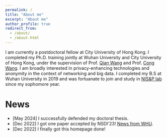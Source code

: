 ```yaml
---
permalink: /
title: "About me"
excerpt: "About me"
author_profile: true
redirect_from: 
  - /about/
  - /about.html
---
```

I am currently a postdoctoral fellow at City University of Hong Kong. I completed my Ph.D. training jointly at Wuhan University and City University of Hong Kong, under the supervision of Prof. [Qian Wang](http://nisplab.whu.edu.cn/people.html) and Prof. [Cong Wang](https://www.cs.cityu.edu.hk/~congwang/). I am broadly interested in privacy-enhancing technologies and anonymity in the context of networking and big data. I completed my B.S at Wuhan University in 2019 and was fortuanate to join and study in [NIS&P lab](http://nisplab.whu.edu.cn/index.html) since my sophomore year.


News
======
- [May 2024] I successfully defended my doctoral thesis. 
- [Dec 2022] I got one paper accepted by NSDI'23! [News from WHU](https://news.whu.edu.cn/info/1015/68499.htm).
- [Dec 2022] I finally got this homepage done!
